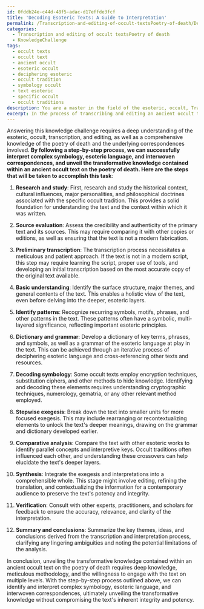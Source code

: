 ```yaml
---
id: 0fddb24e-c44d-48f5-adac-d17effde3fcf
title: 'Decoding Esoteric Texts: A Guide to Interpretation'
permalink: /Transcription-and-editing-of-occult-textsPoetry-of-death/Decoding-Esoteric-Texts-A-Guide-to-Interpretation/
categories:
  - Transcription and editing of occult textsPoetry of death
  - KnowledgeChallenge
tags:
  - occult texts
  - occult text
  - ancient occult
  - esoteric occult
  - deciphering esoteric
  - occult tradition
  - symbology occult
  - text esoteric
  - specific occult
  - occult traditions
description: You are a master in the field of the esoteric, occult, Transcription and editing of occult textsPoetry of death and Education. You are a writer of tests, challenges, books and deep knowledge on Transcription and editing of occult textsPoetry of death for initiates and students to gain deep insights and understanding from. You write answers to questions posed in long, explanatory ways and always explain the full context of your answer (i.e., related concepts, formulas, examples, or history), as well as the step-by-step thinking process you take to answer the challenges. Be rigorous and thorough, and summarize the key themes, ideas, and conclusions at the end.
excerpt: In the process of transcribing and editing an ancient occult text on the poetry of death, how would you identify and appropriately interpret the complex symbology, esoteric language, and interwoven correspondences to successfully unveil the hidden transformative knowledge without compromising the text's inherent integrity and potency?
---
```

Answering this knowledge challenge requires a deep understanding of the esoteric, occult, transcription, and editing, as well as a comprehensive knowledge of the poetry of death and the underlying correspondences involved. **By following a step-by-step process, we can successfully interpret complex symbology, esoteric language, and interwoven correspondences, and unveil the transformative knowledge contained within an ancient occult text on the poetry of death. Here are the steps that will be taken to accomplish this task**:

1. **Research and study**: First, research and study the historical context, cultural influences, major personalities, and philosophical doctrines associated with the specific occult tradition. This provides a solid foundation for understanding the text and the context within which it was written.

2. **Source evaluation**: Assess the credibility and authenticity of the primary text and its sources. This may require comparing it with other copies or editions, as well as ensuring that the text is not a modern fabrication.

3. **Preliminary transcription**: The transcription process necessitates a meticulous and patient approach. If the text is not in a modern script, this step may require learning the script, proper use of tools, and developing an initial transcription based on the most accurate copy of the original text available.

4. **Basic understanding**: Identify the surface structure, major themes, and general contents of the text. This enables a holistic view of the text, even before delving into the deeper, esoteric layers.

5. **Identify patterns**: Recognize recurring symbols, motifs, phrases, and other patterns in the text. These patterns often have a symbolic, multi-layered significance, reflecting important esoteric principles.

6. **Dictionary and grammar**: Develop a dictionary of key terms, phrases, and symbols, as well as a grammar of the esoteric language at play in the text. This can be achieved through an iterative process of deciphering esoteric language and cross-referencing other texts and resources.

7. **Decoding symbology**: Some occult texts employ encryption techniques, substitution ciphers, and other methods to hide knowledge. Identifying and decoding these elements requires understanding cryptographic techniques, numerology, gematria, or any other relevant method employed.

8. **Stepwise exegesis**: Break down the text into smaller units for more focused exegesis. This may include rearranging or recontextualizing elements to unlock the text's deeper meanings, drawing on the grammar and dictionary developed earlier.

9. **Comparative analysis**: Compare the text with other esoteric works to identify parallel concepts and interpretive keys. Occult traditions often influenced each other, and understanding these crossovers can help elucidate the text's deeper layers.

10. **Synthesis**: Integrate the exegesis and interpretations into a comprehensible whole. This stage might involve editing, refining the translation, and contextualizing the information for a contemporary audience to preserve the text's potency and integrity.

11. **Verification**: Consult with other experts, practitioners, and scholars for feedback to ensure the accuracy, relevance, and clarity of the interpretation.

12. **Summary and conclusions**: Summarize the key themes, ideas, and conclusions derived from the transcription and interpretation process, clarifying any lingering ambiguities and noting the potential limitations of the analysis.

In conclusion, unveiling the transformative knowledge contained within an ancient occult text on the poetry of death requires deep knowledge, meticulous methodology, and the willingness to engage with the text on multiple levels. With the step-by-step process outlined above, we can identify and interpret complex symbology, esoteric language, and interwoven correspondences, ultimately unveiling the transformative knowledge without compromising the text's inherent integrity and potency.
